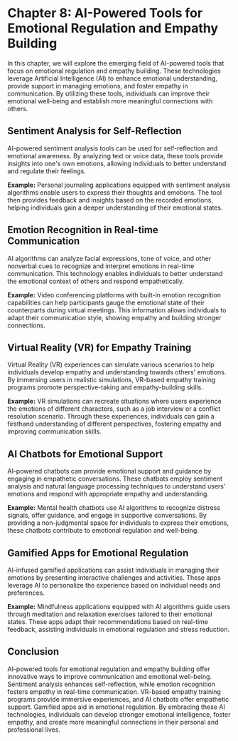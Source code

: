 Chapter 8: AI-Powered Tools for Emotional Regulation and Empathy Building
=========================================================================

In this chapter, we will explore the emerging field of AI-powered tools that focus on emotional regulation and empathy building. These technologies leverage Artificial Intelligence (AI) to enhance emotional understanding, provide support in managing emotions, and foster empathy in communication. By utilizing these tools, individuals can improve their emotional well-being and establish more meaningful connections with others.

Sentiment Analysis for Self-Reflection
--------------------------------------

AI-powered sentiment analysis tools can be used for self-reflection and emotional awareness. By analyzing text or voice data, these tools provide insights into one's own emotions, allowing individuals to better understand and regulate their feelings.

**Example:** Personal journaling applications equipped with sentiment analysis algorithms enable users to express their thoughts and emotions. The tool then provides feedback and insights based on the recorded emotions, helping individuals gain a deeper understanding of their emotional states.

Emotion Recognition in Real-time Communication
----------------------------------------------

AI algorithms can analyze facial expressions, tone of voice, and other nonverbal cues to recognize and interpret emotions in real-time communication. This technology enables individuals to better understand the emotional context of others and respond empathetically.

**Example:** Video conferencing platforms with built-in emotion recognition capabilities can help participants gauge the emotional state of their counterparts during virtual meetings. This information allows individuals to adapt their communication style, showing empathy and building stronger connections.

Virtual Reality (VR) for Empathy Training
-----------------------------------------

Virtual Reality (VR) experiences can simulate various scenarios to help individuals develop empathy and understanding towards others' emotions. By immersing users in realistic simulations, VR-based empathy training programs promote perspective-taking and empathy-building skills.

**Example:** VR simulations can recreate situations where users experience the emotions of different characters, such as a job interview or a conflict resolution scenario. Through these experiences, individuals can gain a firsthand understanding of different perspectives, fostering empathy and improving communication skills.

AI Chatbots for Emotional Support
---------------------------------

AI-powered chatbots can provide emotional support and guidance by engaging in empathetic conversations. These chatbots employ sentiment analysis and natural language processing techniques to understand users' emotions and respond with appropriate empathy and understanding.

**Example:** Mental health chatbots use AI algorithms to recognize distress signals, offer guidance, and engage in supportive conversations. By providing a non-judgmental space for individuals to express their emotions, these chatbots contribute to emotional regulation and well-being.

Gamified Apps for Emotional Regulation
--------------------------------------

AI-infused gamified applications can assist individuals in managing their emotions by presenting interactive challenges and activities. These apps leverage AI to personalize the experience based on individual needs and preferences.

**Example:** Mindfulness applications equipped with AI algorithms guide users through meditation and relaxation exercises tailored to their emotional states. These apps adapt their recommendations based on real-time feedback, assisting individuals in emotional regulation and stress reduction.

Conclusion
----------

AI-powered tools for emotional regulation and empathy building offer innovative ways to improve communication and emotional well-being. Sentiment analysis enhances self-reflection, while emotion recognition fosters empathy in real-time communication. VR-based empathy training programs provide immersive experiences, and AI chatbots offer empathetic support. Gamified apps aid in emotional regulation. By embracing these AI technologies, individuals can develop stronger emotional intelligence, foster empathy, and create more meaningful connections in their personal and professional lives.

